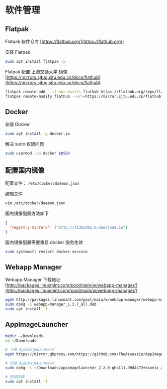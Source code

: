 # 软件管理

## Flatpak

Flatpak 软件仓库 [https://flathub.org/](https://flathub.org/)

安装 Flatpak

```bash
sudo apt install flatpak -y
```

Flatpak 配置 上海交通大学 镜像 [https://mirrors.sjtug.sjtu.edu.cn/docs/flathub](https://mirrors.sjtug.sjtu.edu.cn/docs/flathub)

```bash
flatpak remote-add --if-not-exists flathub https://flathub.org/repo/flathub.flatpakrepo
flatpak remote-modify flathub --url=https://mirror.sjtu.edu.cn/flathub
```

## Docker

安装 Docker

```bash
sudo apt install -y docker.io
```

解决 sudo 权限问题

```bash
sudo usermod -aG docker $USER
```

## 配置国内镜像

配置文件： `/etc/docker/daemon.json`

编辑文件

```bash
vim /etc/docker/daemon.json
```

国内镜像配置方法如下

```json
{
  "registry-mirrors": ["http://f1361db2.m.daocloud.io"]
}
```

国内镜像配置需要重启 docker 服务生效

```bash
sudo systemctl restart docker.service
```



## Webapp Manager

Webapp Manager 下载地址 [http://packages.linuxmint.com/pool/main/w/webapp-manager/](http://packages.linuxmint.com/pool/main/w/webapp-manager/)

```bash
wget http://packages.linuxmint.com/pool/main/w/webapp-manager/webapp-manager_1.3.7_all.deb
sudo dpkg -i webapp-manager_1.3.7_all.deb
sudo apt install -f
```

## AppImageLauncher

```bash
mkdir ~/Downloads
cd ~/Downloads

# 下载 AppImageLauncher
wget https://mirror.ghproxy.com/https://github.com/TheAssassin/AppImageLauncher/releases/download/continuous/appimagelauncher_2.2.0-gha111.d9d4c73+bionic_amd64.deb

# 安装 AppImageLauncher
sudo dpkg -i ~/Downloads/appimagelauncher_2.2.0-gha111.d9d4c73+bionic_amd64.deb

# 安装依赖
sudo apt install -f
```


